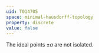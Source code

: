 ```yaml
---
uid: T014705
space: minimal-hausdorff-topology
property: discrete
value: false
---
```

The ideal points $\pm a$ are not isolated.

